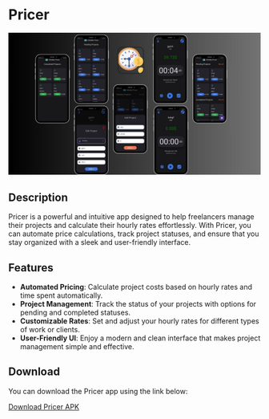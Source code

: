 # Pricer

![Pricer](./pricer_app.jpg)

## Description

Pricer is a powerful and intuitive app designed to help freelancers manage their projects and calculate their hourly rates effortlessly. With Pricer, you can automate price calculations, track project statuses, and ensure that you stay organized with a sleek and user-friendly interface.

## Features

- **Automated Pricing**: Calculate project costs based on hourly rates and time spent automatically.
- **Project Management**: Track the status of your projects with options for pending and completed statuses.
- **Customizable Rates**: Set and adjust your hourly rates for different types of work or clients.
- **User-Friendly UI**: Enjoy a modern and clean interface that makes project management simple and effective.

## Download

You can download the Pricer app using the link below:

[Download Pricer APK](./pricer.apk)
